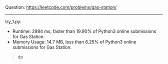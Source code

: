 Question: https://leetcode.com/problems/gas-station/

---

try_1.py:
* Runtime: 2984 ms, faster than 19.90% of Python3 online submissions for Gas Station.
* Memory Usage: 14.7 MB, less than 6.25% of Python3 online submissions for Gas Station.

> dp
